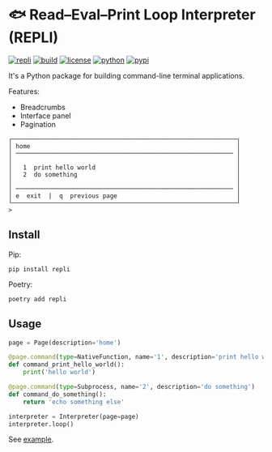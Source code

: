 # 🐟 Read–Eval–Print Loop Interpreter (REPLI)

[![repli](https://img.shields.io/badge/🐟-repli-cyan?style=flat-square)](https://github.com/luojiahai/repli)
[![build](https://img.shields.io/github/actions/workflow/status/luojiahai/repli/python-publish.yml?style=flat-square&logo=githubactions&logoColor=white)](https://github.com/luojiahai/repli/actions/workflows/python-publish.yml)
[![license](https://img.shields.io/github/license/luojiahai/repli?style=flat-square&logo=github&logoColor=white)](https://github.com/luojiahai/repli/blob/main/LICENSE)
[![python](https://img.shields.io/pypi/pyversions/repli?style=flat-square&logo=python&logoColor=white)](https://www.python.org/)
[![pypi](https://img.shields.io/pypi/v/repli?style=flat-square&logo=pypi&logoColor=white)](https://pypi.org/project/repli/)

It's a Python package for building command-line terminal applications.

Features:

- Breadcrumbs
- Interface panel
- Pagination

```
┌──────────────────────────────────────────────────────────────┐
│ home                                                         │
│ ──────────────────────────────────────────────────────────── │
│                                                              │
│   1  print hello world                                       │
│   2  do something                                            │
│                                                              │
│ ──────────────────────────────────────────────────────────── │
│ e  exit  |  q  previous page                                 │
└──────────────────────────────────────────────────────────────┘
> 
```

## Install

Pip:

```shell
pip install repli
```

Poetry:

```shell
poetry add repli
```

## Usage

```python
page = Page(description='home')

@page.command(type=NativeFunction, name='1', description='print hello world')
def command_print_hello_world():
    print('hello world')

@page.command(type=Subprocess, name='2', description='do something')
def command_do_something():
    return 'echo something else'

interpreter = Interpreter(page=page)
interpreter.loop()
```

See [example](./example).
